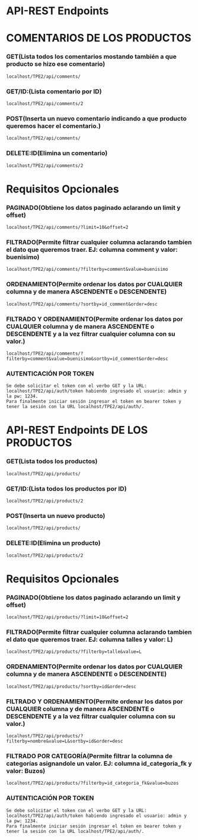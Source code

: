 # API-REST Endpoints 

# COMENTARIOS DE LOS PRODUCTOS

### GET(Lista todos los comentarios mostando también a que producto se hizo ese comentario)

```
localhost/TPE2/api/comments/
```

### GET/ID:(Lista comentario por ID)

```
localhost/TPE2/api/comments/2
```
### POST(Inserta un nuevo comentario indicando a que producto queremos hacer el comentario.)

```
localhost/TPE2/api/comments/
```
### DELETE:ID(Elimina un comentario)

```
localhost/TPE2/api/comments/2
```
# Requisitos Opcionales

### PAGINADO(Obtiene los datos paginado aclarando un limit y offset)

```
localhost/TPE2/api/comments/?limit=10&offset=2
```
### FILTRADO(Permite filtrar cualquier columna aclarando tambien el dato que queremos traer. EJ: columna comment y valor: buenisimo)

```
localhost/TPE2/api/comments/?filterby=comment&value=buenisimo
```
### ORDENAMIENTO(Permite ordenar los datos por CUALQUIER columna y de manera ASCENDENTE o DESCENDENTE)

```
localhost/TPE2/api/comments/?sortby=id_comment&order=desc
```

### FILTRADO Y ORDENAMIENTO(Permite ordenar los datos por CUALQUIER columna y de manera ASCENDENTE o DESCENDENTE y a la vez filtrar cualquier columna con su valor.)

```
localhost/TPE2/api/comments/?filterby=comment&value=buenisimo&sortby=id_comment&order=desc
```
### AUTENTICACIÓN POR TOKEN

```
Se debe solicitar el token con el verbo GET y la URL: localhost/TPE2/api/auth/token habiendo ingresado el usuario: admin y la pw: 1234.
Para finalmente iniciar sesión ingresar el token en bearer token y tener la sesión con la URL localhost/TPE2/api/auth/.
```

# API-REST Endpoints DE LOS PRODUCTOS

### GET(Lista todos los productos)

```
localhost/TPE2/api/products/
```

### GET/ID:(Lista todos los productos por ID)

```
localhost/TPE2/api/products/2
```
### POST(Inserta un nuevo producto)

```
localhost/TPE2/api/products/
```
### DELETE:ID(Elimina un producto)

```
localhost/TPE2/api/products/2
```
# Requisitos Opcionales

### PAGINADO(Obtiene los datos paginado aclarando un limit y offset)

```
localhost/TPE2/api/products/?limit=10&offset=2
```
### FILTRADO(Permite filtrar cualquier columna aclarando tambien el dato que queremos traer. EJ: columna talles y valor: L)

```
localhost/TPE2/api/products/?filterby=talle&value=L
```
### ORDENAMIENTO(Permite ordenar los datos por CUALQUIER columna y de manera ASCENDENTE o DESCENDENTE)

```
localhost/TPE2/api/products/?sortby=id&order=desc
```

### FILTRADO Y ORDENAMIENTO(Permite ordenar los datos por CUALQUIER columna y de manera ASCENDENTE o DESCENDENTE y a la vez filtrar cualquier columna con su valor.)

```
localhost/TPE2/api/products/?filterby=nombre&value=L&sortby=id&order=desc
```
### FILTRADO POR CATEGORÍA(Permite filtrar la columna de categorías asignandole un valor. EJ: columna id_categoria_fk y valor: Buzos)

```
localhost/TPE2/api/products/?filterby=id_categoria_fk&value=buzos
```
### AUTENTICACIÓN POR TOKEN

```
Se debe solicitar el token con el verbo GET y la URL: localhost/TPE2/api/auth/token habiendo ingresado el usuario: admin y la pw: 1234.
Para finalmente iniciar sesión ingresar el token en bearer token y tener la sesión con la URL localhost/TPE2/api/auth/.
```

